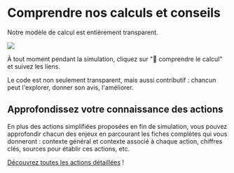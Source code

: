 # Comprendre nos calculs et conseils

Notre modèle de calcul est entièrement transparent.

![](/images/transparent.png)

À tout moment pendant la simulation, cliquez sur "🔬 comprendre le calcul" et suivez les liens.

Le code est non seulement transparent, mais aussi contributif : chancun peut l'explorer, donner son avis, l'améliorer.

## Approfondissez votre connaissance des actions

En plus des actions simplifiées proposées en fin de simulation, vous pouvez approfondir chacun des enjeux en parcourant les fiches complètes qui vous donneront : contexte général et contexte associé à chaque action, chiffres clés, sources pour établir ces actions, etc.

[Découvrez toutes les actions détaillées](/actions/plus) !
